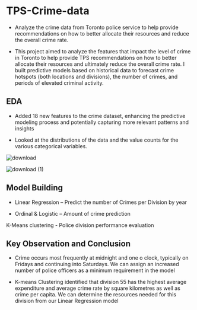 # TPS-Crime-data
* Analyze the crime data from Toronto police service to help provide recommendations on how to better allocate their resources and reduce the overall crime rate.

* This project aimed to analyze the features that impact the level of crime in Toronto to help provide TPS recommendations on how to better allocate their resources 
and ultimately reduce the overall crime rate. I built predictive models based on historical data to forecast crime hotspots (both locations and divisions), 
the number of crimes, and periods of elevated criminal activity. 
## EDA
* Added 18 new features to the crime dataset, enhancing the predictive modeling process and potentially capturing more relevant patterns and insights

* Looked at the distributions of the data and the value counts for the various categorical variables.

![download](https://github.com/GraceLiruohan/TPS-Crime-data/assets/139920767/da213736-24be-49f3-b1c0-96b01c7d4528)

![download (1)](https://github.com/GraceLiruohan/TPS-Crime-data/assets/139920767/f277717c-563f-4e32-9e17-3b30ebfcfd5c)

## Model Building
* Linear Regression – Predict the number of Crimes per Division by year

* Ordinal & Logistic – Amount of crime prediction

K-Means clustering - Police division performance evaluation
## Key Observation and Conclusion
* Crime occurs most frequently at midnight and one o clock, typically on Fridays and continuing into Saturdays. We can assign an increased number of police officers as a minimum requirement in the model

* K-means Clustering identified that division 55 has the highest average expenditure and average crime rate by square kilometres as well as crime per capita. We can determine the resources needed for this division from our Linear Regression model
